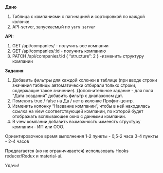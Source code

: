 **Дано**
1. Таблица с компаниями с пагинацией и сортировкой по каждой колонке.
2. API-server, запускаемый по `yarn server` 

**API:**

1. GET /api/companies/ - получить все компании
2. GET /api/companies/:id - получить компанию
3. PATCH /api/companies/:id
{
“structure”: 2
}
-изменить структуру компании

**Задания**

1. Добавить фильтры для каждой колонки в таблице (при вводе строки значения таблицы автоматически отбирали только строки, содержащие такое значение).
	Дополнительное задание - для поля "Дата создания" добавить фильтр с диапазоном дат.
2. Поменять true / false на Да / нет в колонке Профит-центр.
3. Изменить колонку “Название компании“, чтобы в ней находилась ссылка на view соответствующей компании, по которой будет отображать всплывающее окно с данными компании.
4. В view компании добавить возможность изменять структуру компании - ИП или ООО.

Ориентировочное время выполнения
1-2 пункты - 0,5-2 часа
3-4 пункты - 2-4 часов

Предлагается (но не ограничивается) использовать Hooks reducer/Redux и  material-ui.

Удачи!